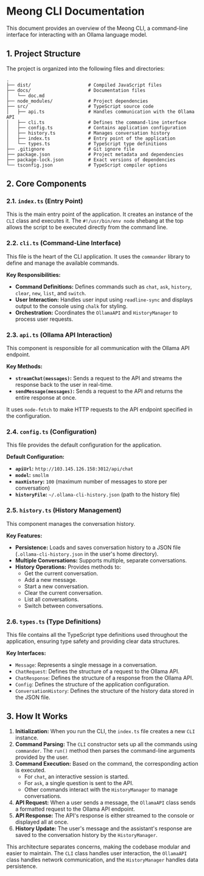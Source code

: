 # Meong CLI Documentation

This document provides an overview of the Meong CLI, a command-line interface for interacting with an Ollama language model.

## 1. Project Structure

The project is organized into the following files and directories:

```
.
├── dist/                     # Compiled JavaScript files
├── docs/                     # Documentation files
│   └── doc.md
├── node_modules/             # Project dependencies
├── src/                      # TypeScript source code
│   ├── api.ts                # Handles communication with the Ollama API
│   ├── cli.ts                # Defines the command-line interface
│   ├── config.ts             # Contains application configuration
│   ├── history.ts            # Manages conversation history
│   ├── index.ts              # Entry point of the application
│   └── types.ts              # TypeScript type definitions
├── .gitignore                # Git ignore file
├── package.json              # Project metadata and dependencies
├── package-lock.json         # Exact versions of dependencies
└── tsconfig.json             # TypeScript compiler options
```

## 2. Core Components

### 2.1. `index.ts` (Entry Point)

This is the main entry point of the application. It creates an instance of the `CLI` class and executes it. The `#!/usr/bin/env node` shebang at the top allows the script to be executed directly from the command line.

### 2.2. `cli.ts` (Command-Line Interface)

This file is the heart of the CLI application. It uses the `commander` library to define and manage the available commands.

**Key Responsibilities:**

*   **Command Definitions:** Defines commands such as `chat`, `ask`, `history`, `clear`, `new`, `list`, and `switch`.
*   **User Interaction:** Handles user input using `readline-sync` and displays output to the console using `chalk` for styling.
*   **Orchestration:** Coordinates the `OllamaAPI` and `HistoryManager` to process user requests.

### 2.3. `api.ts` (Ollama API Interaction)

This component is responsible for all communication with the Ollama API endpoint.

**Key Methods:**

*   **`streamChat(messages)`:** Sends a request to the API and streams the response back to the user in real-time.
*   **`sendMessage(messages)`:** Sends a request to the API and returns the entire response at once.

It uses `node-fetch` to make HTTP requests to the API endpoint specified in the configuration.

### 2.4. `config.ts` (Configuration)

This file provides the default configuration for the application.

**Default Configuration:**

*   **`apiUrl`:** `http://103.145.126.158:3012/api/chat`
*   **`model`:** `smollm`
*   **`maxHistory`:** `100` (maximum number of messages to store per conversation)
*   **`historyFile`:** `~/.ollama-cli-history.json` (path to the history file)

### 2.5. `history.ts` (History Management)

This component manages the conversation history.

**Key Features:**

*   **Persistence:** Loads and saves conversation history to a JSON file (`.ollama-cli-history.json` in the user's home directory).
*   **Multiple Conversations:** Supports multiple, separate conversations.
*   **History Operations:** Provides methods to:
    *   Get the current conversation.
    *   Add a new message.
    *   Start a new conversation.
    *   Clear the current conversation.
    *   List all conversations.
    *   Switch between conversations.

### 2.6. `types.ts` (Type Definitions)

This file contains all the TypeScript type definitions used throughout the application, ensuring type safety and providing clear data structures.

**Key Interfaces:**

*   `Message`: Represents a single message in a conversation.
*   `ChatRequest`: Defines the structure of a request to the Ollama API.
*   `ChatResponse`: Defines the structure of a response from the Ollama API.
*   `Config`: Defines the structure of the application configuration.
*   `ConversationHistory`: Defines the structure of the history data stored in the JSON file.

## 3. How It Works

1.  **Initialization:** When you run the CLI, the `index.ts` file creates a new `CLI` instance.
2.  **Command Parsing:** The `CLI` constructor sets up all the commands using `commander`. The `run()` method then parses the command-line arguments provided by the user.
3.  **Command Execution:** Based on the command, the corresponding action is executed.
    *   For `chat`, an interactive session is started.
    *   For `ask`, a single question is sent to the API.
    *   Other commands interact with the `HistoryManager` to manage conversations.
4.  **API Request:** When a user sends a message, the `OllamaAPI` class sends a formatted request to the Ollama API endpoint.
5.  **API Response:** The API's response is either streamed to the console or displayed all at once.
6.  **History Update:** The user's message and the assistant's response are saved to the conversation history by the `HistoryManager`.

This architecture separates concerns, making the codebase modular and easier to maintain. The `CLI` class handles user interaction, the `OllamaAPI` class handles network communication, and the `HistoryManager` handles data persistence.
